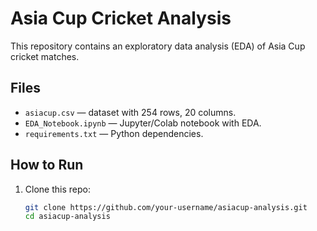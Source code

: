 # Asia Cup Cricket Analysis

This repository contains an exploratory data analysis (EDA) of Asia Cup cricket matches.

## Files
- `asiacup.csv` — dataset with 254 rows, 20 columns.
- `EDA_Notebook.ipynb` — Jupyter/Colab notebook with EDA.
- `requirements.txt` — Python dependencies.

## How to Run
1. Clone this repo:
   ```bash
   git clone https://github.com/your-username/asiacup-analysis.git
   cd asiacup-analysis
